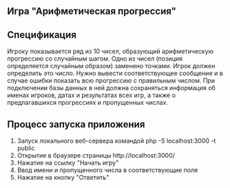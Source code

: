 ## Игра "Арифметическая прогрессия"

## Спецификация

Игроку показывается ряд из 10 чисел, образующий арифметическую прогрессию со случайным шагом. Одно из чисел (позиция определяется случайным образом) заменено точками. Игрок должен определить это число. Нужно вывести соответствующее сообщение и в случае ошибки показать всю прогрессию с правильным числом.
При подключении базы данных в ней должна сохраняться информация об именах игроков, датах и результатах всех игр, а также о предлагавшихся прогрессиях и пропущенных числах.

## Процесс запуска приложения

1. Запуск локального веб-сервера командой php -S localhost:3000 -t public
2. Открытие в браузере страницы http://localhost:3000/
3. Нажатие на ссылку "Начать игру"
4. Ввод имени и пропущенного числа в соответствующие поля
5. Нажатие на кнопку "Ответить"
